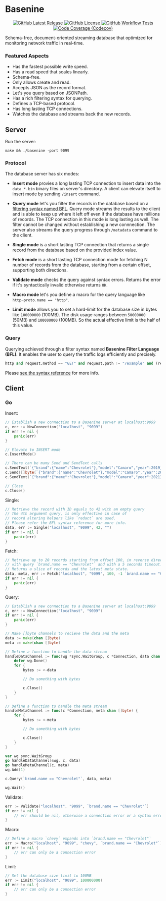 # Basenine

<p align="center">
    <a href="https://github.com/up9inc/basenine/releases/latest">
        <img alt="GitHub Latest Release" src="https://img.shields.io/github/v/release/up9inc/basenine?logo=GitHub&style=flat-square">
    </a>
    <a href="https://github.com/up9inc/basenine/blob/master/LICENSE">
        <img alt="GitHub License" src="https://img.shields.io/github/license/up9inc/basenine?logo=GitHub&style=flat-square">
    </a>
    <a href="https://github.com/up9inc/basenine/actions?query=workflow%3ATest">
        <img alt="GitHub Workflow Tests" src="https://img.shields.io/github/workflow/status/up9inc/basenine/Test?logo=GitHub&label=tests&style=flat-square">
    </a>
    <a href="https://codecov.io/gh/up9inc/basenine">
        <img alt="Code Coverage (Codecov)" src="https://img.shields.io/codecov/c/github/up9inc/basenine?logo=Codecov&style=flat-square">
    </a>
</p>

Schema-free, document-oriented streaming database that optimized for monitoring network traffic in real-time.

### Featured Aspects

- Has the fastest possible write speed.
- Has a read speed that scales linearly.
- Schema-free.
- Only allows create and read.
- Accepts JSON as the record format.
- Let's you query based on JSONPath.
- Has a rich filtering syntax for querying.
- Defines a TCP-based protocol.
- Has long lasting TCP connections.
- Watches the database and streams back the new records.

## Server

Run the server:

`make && ./basenine -port 9099`

### Protocol

The database server has six modes:

- **Insert mode** provies a long lasting TCP connection to insert data into the `data_*.bin` binary files on server's directory.
A client can elevate itself to insert mode by sending `/insert` command.

- **Query mode** let's you filter the records in the database based on a [filtering syntax named BFL](https://github.com/up9inc/basenine/wiki/BFL-Syntax-Reference).
Query mode streams the results to the client and is able to keep up where it left off even if the database have millions of records.
The TCP connection in this mode is long lasting as well. The filter cannot be changed without establishing a new connnection.
The server also streams the query progress through `/metadata` command to the client.

- **Single mode** is a short lasting TCP connection that returns a single record from the database based on the provided index value.

- **Fetch mode** is a short lasting TCP connection mode for fetching N number of records from the database,
starting from a certain offset, supporting both directions.

- **Validate mode** checks the query against syntax errors. Returns the error if it's syntactically invalid otherwise returns `OK`.

- **Macro mode** let's you define a macro for the query language like `http~proto.name == "http"`.

- **Limit mode** allows you to set a hard-limit for the database size in bytes like `100000000` (100MB).
The disk usage ranges between `50000000` (50MB) and `100000000` (100MB).
So the actual effective limit is the half of this value.

### Query

Querying achieved through a filter syntax named **Basenine Filter Language (BFL)**. It enables the user to query the traffic logs efficiently and precisely.

```python
http and request.method == "GET" and request.path != "/example" and (request.query.a > 42 or request.headers["x"] == "y")
```

Please [see the syntax reference](https://github.com/up9inc/basenine/wiki/BFL-Syntax-Reference) for more info.

## Client

### Go

Insert:

```go
// Establish a new connection to a Basenine server at localhost:9099
c, err := NewConnection("localhost", "9099")
if err != nil {
    panic(err)
}

// Elevate to INSERT mode
c.InsertMode()

// There can be many Send and SendText calls
c.SendText(`{"brand":{"name":"Chevrolet"},"model":"Camaro","year":2019}`)
c.Send([]byte(`{"brand":{"name":"Chevrolet"},"model":"Camaro","year":2020}`))
c.SendText(`{"brand":{"name":"Chevrolet"},"model":"Camaro","year":2021}`)

// Close
c.Close()
```

Single:

```go
// Retrieve the record with ID equals to 42 with an empty query
// The 4th argument query, is only effective in case of
// record altering helpers like `redact` are used.
// Please refer the BFL syntax reference for more info.
data, err := Single("localhost", "9099", 42, "")
if err != nil {
    panic(err)
}
```

Fetch:

```go
// Retrieve up to 20 records starting from offset 100, in reverse direction (-1),
// with query `brand.name == "Chevrolet"` and with a 5 seconds timeout.
// Returns a slice of records and the latest meta state.
data, meta, err := Fetch("localhost", "9099", 100, -1 `brand.name == "Chevrolet"`, 20, 5*time.Second)
if err != nil {
    panic(err)
}
```

Query:

```go
// Establish a new connection to a Basenine server at localhost:9099
c, err := NewConnection("localhost", "9099")
if err != nil {
    panic(err)
}

// Make []byte channels to recieve the data and the meta
data := make(chan []byte)
meta := make(chan []byte)

// Define a function to handle the data stream
handleDataChannel := func(wg *sync.WaitGroup, c *Connection, data chan []byte) {
    defer wg.Done()
    for {
        bytes := <-data

        // Do something with bytes

        c.Close()
    }
}

// Define a function to handle the meta stream
handleMetaChannel := func(c *Connection, meta chan []byte) {
    for {
        bytes := <-meta

        // Do something with bytes

        c.Close()
    }
}

var wg sync.WaitGroup
go handleDataChannel(&wg, c, data)
go handleMetaChannel(c, meta)
wg.Add(1)

c.Query(`brand.name == "Chevrolet"`, data, meta)

wg.Wait()
```

Validate:

```go
err := Validate("localhost", "9099", `brand.name == "Chevrolet"`)
if err != nil {
    // err should be nil, otherwise a connection error or a syntax error
}
```

Macro:

```go
// Define a macro `chevy` expands into `brand.name == "Chevrolet"`
err := Macro("localhost", "9099", "chevy", `brand.name == "Chevrolet"`)
if err != nil {
    // err can only be a connection error
}
```

Limit:

```go
// Set the database size limit to 100MB
err := Limit("localhost", "9099", 100000000)
if err != nil {
    // err can only be a connection error
}
```
